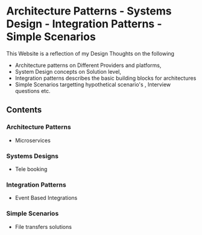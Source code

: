 # Architecture Patterns - Systems Design - Integration Patterns - Simple Scenarios

This Website is a reflection of my Design Thoughts on the following 

- Architecture patterns on Different Providers and platforms, 
- System Design concepts on Solution level, 
- Integration patterns describes the basic building blocks for architectures
- Simple Scenarios targetting hypothetical scenario's , Interview questions etc. 


## Contents
### Architecture Patterns
-  Microservices

### Systems Designs 
- Tele booking

### Integration Patterns
- Event Based Integrations 

### Simple Scenarios 
- File transfers solutions 

